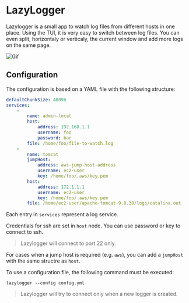 # LazyLogger 

Lazylogger is a small app to watch log files from different hosts in one place. Using the TUI, it is very easy to switch between log files.
You can even split, horizontaly or verticaly, the current window and add more logs on the same page.

![Gif](/docs/demo.gif)

## Configuration

The configuration is based on a YAML file with the following structure:

```yaml
defaultChunkSize: 40096
services:
    - 
        name: admin-local 
        host:
            address: 192.168.1.1
            username: foo 
            password: bar 
        file: /home/foo/file-to-watch.log 
    - 
        name: tomcat 
        jumpHost:
            address: aws-jump-host-address 
            username: ec2-user
            key: /home/foo/.aws/key.pem
        host:
            address: 172.1.1.1
            username: ec2-user
            key: /home/foo/.aws/key.pem
        file: /home/ec2-user/apache-tomcat-9.0.30/logs/catalina.out 
```
Each entry in `services` represent a log service. 

Credentials for ssh are set in `host` node. You can use password or key to connect to ssh. 
> Lazylogger will connect to port 22 only. 

For cases when a jump host is required (e.g. `aws`), you can add a `jumpHost` with the same structre as `host`.


To use a configuration file, the following command must be executed:

`lazylogger --config config.yml`

> Lazylogger will try to connect only when a new logger is created.


